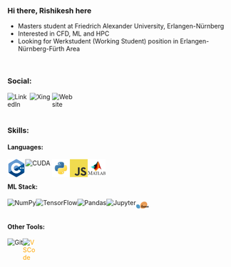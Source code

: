 ### Hi there, Rishikesh here
- Masters student at Friedrich Alexander University, Erlangen-Nürnberg
- Interested in CFD, ML and HPC
- Looking for Werkstudent (Working Student) position in Erlangen-Nürnberg-Fürth Area

<br/>

### Social:

[<img align="left" alt="LinkedIn" src="https://image.flaticon.com/icons/png/512/174/174857.png"  width="50" />](https://www.linkedin.com/in/nagesh-a-c/)

[<img align="left" alt="Xing" src="https://www.pngrepo.com/png/303212/180/xing-icon-logo.png" width="50">](https://www.xing.com/profile/Nagesh_AralaguppeChannabasavanna/)

[<img align="left" alt="Website" src="https://gitforwindows.org/img/git_logo.png" width="50">](https://github.com/NageshAC)


<br/>
<br/>
<br/>

### Skills:

#### Languages:

<img alt="C++" align="left" src="https://raw.githubusercontent.com/github/explore/80688e429a7d4ef2fca1e82350fe8e3517d3494d/topics/cpp/cpp.png" width="40"/>

<img alt="CUDA" align="left" src="https://upload.wikimedia.org/wikipedia/en/b/b9/Nvidia_CUDA_Logo.jpg" width="60"/>

<img alt="Python" align="left" src="https://raw.githubusercontent.com/github/explore/80688e429a7d4ef2fca1e82350fe8e3517d3494d/topics/python/python.png" width="40"/>

<img alt="JavaScript" align="left" src="https://raw.githubusercontent.com/github/explore/80688e429a7d4ef2fca1e82350fe8e3517d3494d/topics/javascript/javascript.png" width="40"/>

<img alt="MATLAB" align="left" src="https://raw.githubusercontent.com/github/explore/80688e429a7d4ef2fca1e82350fe8e3517d3494d/topics/matlab/matlab.png" width="40"/>

<br/>
<br/>

#### ML Stack:

<img alt="NumPy" align="left" src="https://img.shields.io/badge/numpy%20-%23013243.svg?&style=for-the-badge&logo=numpy&logoColor=white" />

<img alt="TensorFlow" align="left" src="https://img.shields.io/badge/TensorFlow%20-%23FF6F00.svg?&style=for-the-badge&logo=TensorFlow&logoColor=white" />

<img alt="Pandas" align="left" src="https://img.shields.io/badge/pandas%20-%23150458.svg?&style=for-the-badge&logo=pandas&logoColor=white" />

<img alt="Jupyter" align="left" src="https://img.shields.io/badge/Jupyter%20-%23F37626.svg?&style=for-the-badge&logo=Jupyter&logoColor=white" />

<img alt="Scikit-learn" align="left" src="https://raw.githubusercontent.com/github/explore/80688e429a7d4ef2fca1e82350fe8e3517d3494d/topics/scikit-learn/scikit-learn.png" width="30"/>


<br/>
<br/>

#### Other Tools:

<img alt="Git" align="left" src="https://img.shields.io/badge/git%20-%23F05033.svg?&style=for-the-badge&logo=git&logoColor=white"/>

<img alt="VSCode" style="color:orange" align="left" src="https://upload.wikimedia.org/wikipedia/commons/9/9a/Visual_Studio_Code_1.35_icon.svg" width="30"/>




